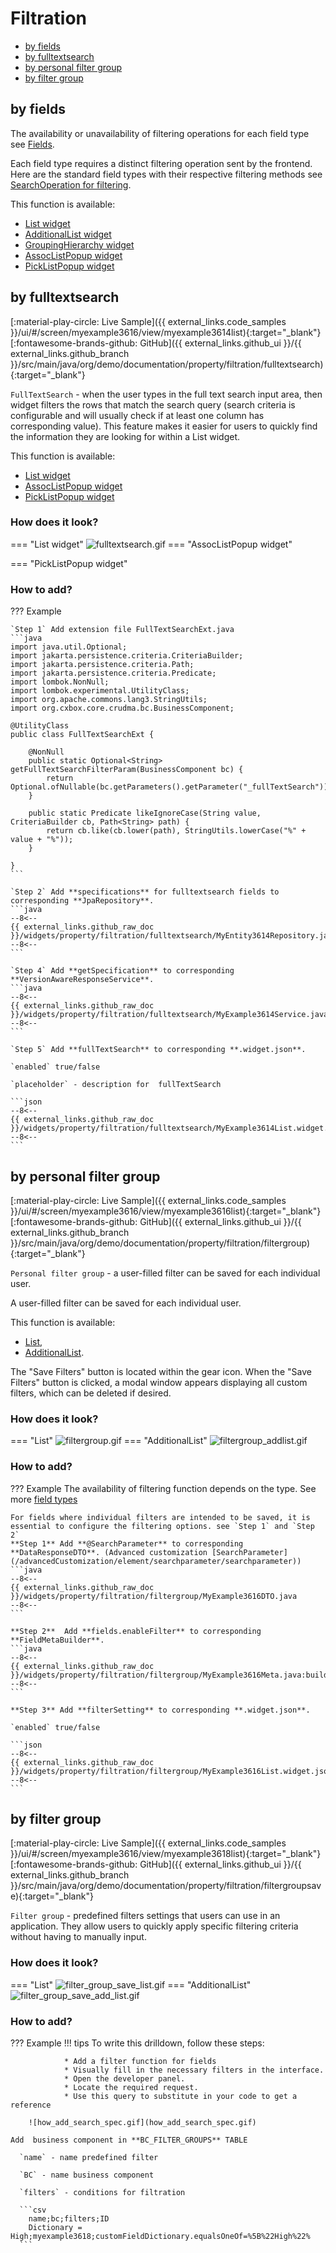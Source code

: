 # Filtration
 
* [by fields](#by_fields)
* [by fulltextsearch](#by_fulltextsearch) 
* [by personal filter group](#by_personal_filter_group)
* [by filter group](#by_filter_group)
<!-- default filtration  -->


## <a id="by_fields">by fields</a>
The availability or unavailability of filtering operations for each field type see [Fields](/widget/fields/fieldtypes/).

Each field type requires a distinct filtering operation sent by the frontend.
Here are the standard field types with their respective filtering methods see [SearchOperation for filtering](/widget/fields/filtersearchoperation).

This function is available:

* [List widget](/widget/type/listfamily/list/list)  
* [AdditionalList widget](/widget/type/listfamily/additionallist/additionallist.md) 
* [GroupingHierarchy widget](/widget/type/groupinghierarchyfamily/groupinghierarchy/groupinghierarchy)  
* [AssocListPopup widget](/widget/type/popupfamily/assoclistpopup/assoclistpopup)
* [PickListPopup widget](/widget/type/popupfamily/picklistpopup/picklistpopup)

## <a id="by_fulltextsearch">by fulltextsearch</a>
[:material-play-circle: Live Sample]({{ external_links.code_samples }}/ui/#/screen/myexample3616/view/myexample3614list){:target="_blank"}
[:fontawesome-brands-github: GitHub]({{ external_links.github_ui }}/{{ external_links.github_branch }}/src/main/java/org/demo/documentation/property/filtration/fulltextsearch){:target="_blank"}

`FullTextSearch` - when the user types in the full text search input area, then widget filters the rows that match the search query
(search criteria is configurable and will usually check if at least one column has corresponding value).
This feature makes it easier for users to quickly find the information they are looking for within a List widget.


This function is available: 

* [List widget](/widget/type/listfamily/list/list)
* [AssocListPopup widget](/widget/type/popupfamily/assoclistpopup/assoclistpopup)
* [PickListPopup widget](/widget/type/popupfamily/picklistpopup/picklistpopup)

### How does it look?
=== "List widget"
    ![fulltextsearch.gif](fulltextsearch.gif)
=== "AssocListPopup widget"

=== "PickListPopup widget"

### How to add?
??? Example

    `Step 1` Add extension file FullTextSearchExt.java
    ```java
    import java.util.Optional;
    import jakarta.persistence.criteria.CriteriaBuilder;
    import jakarta.persistence.criteria.Path;
    import jakarta.persistence.criteria.Predicate;
    import lombok.NonNull;
    import lombok.experimental.UtilityClass;
    import org.apache.commons.lang3.StringUtils;
    import org.cxbox.core.crudma.bc.BusinessComponent;
    
    @UtilityClass
    public class FullTextSearchExt {
    
        @NonNull
        public static Optional<String> getFullTextSearchFilterParam(BusinessComponent bc) {
            return Optional.ofNullable(bc.getParameters().getParameter("_fullTextSearch"));
        }
    
        public static Predicate likeIgnoreCase(String value, CriteriaBuilder cb, Path<String> path) {
            return cb.like(cb.lower(path), StringUtils.lowerCase("%" + value + "%"));
        }
    
    }
    ```
  
    `Step 2` Add **specifications** for fulltextsearch fields to corresponding **JpaRepository**. 
    ```java
    --8<--
    {{ external_links.github_raw_doc }}/widgets/property/filtration/fulltextsearch/MyEntity3614Repository.java
    --8<--
    ```
 
    `Step 4` Add **getSpecification** to corresponding **VersionAwareResponseService**. 
    ```java
    --8<--
    {{ external_links.github_raw_doc }}/widgets/property/filtration/fulltextsearch/MyExample3614Service.java:getSpecification
    --8<--
    ```
 
    `Step 5` Add **fullTextSearch** to corresponding **.widget.json**. 

    `enabled` true/false  

    `placeholder` - description for  fullTextSearch
        
    ```json
    --8<--
    {{ external_links.github_raw_doc }}/widgets/property/filtration/fulltextsearch/MyExample3614List.widget.json
    --8<--
    ```
## <a id="by_personal_filter_group">by personal filter group</a>
[:material-play-circle: Live Sample]({{ external_links.code_samples }}/ui/#/screen/myexample3616/view/myexample3616list){:target="_blank"}
[:fontawesome-brands-github: GitHub]({{ external_links.github_ui }}/{{ external_links.github_branch }}/src/main/java/org/demo/documentation/property/filtration/filtergroup){:target="_blank"}

`Personal filter group` - a user-filled filter can be saved for each individual user.

A user-filled filter can be saved for each individual user.

This function is available: 

* [List](/widget/type/listfamily/list/list),
* [AdditionalList](/widget/type/listfamily/additionallist/additionallist.md).

The "Save Filters" button is located within the gear icon.
When the "Save Filters" button is clicked, a modal window appears displaying all custom filters, which can be deleted if desired.

### How does it look?
=== "List"
    ![filtergroup.gif](filtergroup.gif)
=== "AdditionalList"
    ![filtergroup_addlist.gif](filtergroup_addlist.gif)
### How to add?
??? Example
    The availability of filtering function depends on the type. See more [field types](/widget/fields/fieldtypes/)

    For fields where individual filters are intended to be saved, it is essential to configure the filtering options. see `Step 1` and `Step 2`
    **Step 1** Add **@SearchParameter** to corresponding **DataResponseDTO**. (Advanced customization [SearchParameter](/advancedCustomization/element/searchparameter/searchparameter))
    ```java
    --8<--
    {{ external_links.github_raw_doc }}/widgets/property/filtration/filtergroup/MyExample3616DTO.java
    --8<--
    ```

    **Step 2**  Add **fields.enableFilter** to corresponding **FieldMetaBuilder**.
    ```java
    --8<--
    {{ external_links.github_raw_doc }}/widgets/property/filtration/filtergroup/MyExample3616Meta.java:buildIndependentMeta
    --8<--
    ```

    **Step 3** Add **filterSetting** to corresponding **.widget.json**. 

    `enabled` true/false  
        
    ```json
    --8<--
    {{ external_links.github_raw_doc }}/widgets/property/filtration/filtergroup/MyExample3616List.widget.json
    --8<--
    ```

## <a id="by_filter_group">by filter group</a>
[:material-play-circle: Live Sample]({{ external_links.code_samples }}/ui/#/screen/myexample3616/view/myexample3618list){:target="_blank"}
[:fontawesome-brands-github: GitHub]({{ external_links.github_ui }}/{{ external_links.github_branch }}/src/main/java/org/demo/documentation/property/filtration/filtergroupsave){:target="_blank"}

`Filter group` - predefined filters settings that users can use in an application. They allow users to quickly apply specific filtering criteria without having to manually input.

### How does it look?
=== "List"
    ![filter_group_save_list.gif](filter_group_save_list.gif)
=== "AdditionalList"
    ![filter_group_save_add_list.gif](filter_group_save_add_list.gif)

### How to add?
??? Example
    !!! tips
        To write this drilldown, follow these steps:

                * Add a filter function for fields 
                * Visually fill in the necessary filters in the interface.
                * Open the developer panel.
                * Locate the required request.
                * Use this query to substitute in your code to get a reference 

        ![how_add_search_spec.gif](how_add_search_spec.gif)

    Add  business component in **BC_FILTER_GROUPS** TABLE

      `name` - name predefined filter

      `BC` - name business component

      `filters` - conditions for filtration
    
      ```csv
        name;bc;filters;ID
        Dictionary = High;myexample3618;customFieldDictionary.equalsOneOf=%5B%22High%22%
      ```